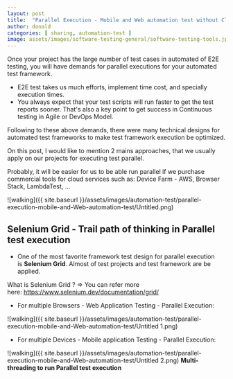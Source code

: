 ```yaml
---
layout: post
title:  "Parallel Execution - Mobile and Web automation test without Cloud Devices Service [Updating]"
author: donald
categories: [ sharing, automation-test ]
image: assets/images/software-testing-general/software-testing-tools.jpg
---
```


Once your project has the large number of test cases in automated of E2E testing, you will have demands for parallel executions for your automated test framework.

- E2E test takes us much efforts, implement time cost, and specially execution times.
- You always expect that your test scripts will run faster to get the test reports sooner. That's also a key point to get success in Continuous testing in Agile or DevOps Model.

Following to these above demands, there were many technical designs for automated test frameworks to make test framework execution be optimized.

On this post, I would like to mention 2 mains approaches, that we usually apply on our projects for executing test parallel.

Probably, it will be easier for us to be able run parallel if we purchase commercial tools for cloud services such as: Device Farm - AWS, Browser Stack, LambdaTest, ...

![walking]({{ site.baseurl }}/assets/images/automation-test/parallel-execution-mobile-and-Web-automation-test/Untitled.png)
## Selenium Grid - Trail path of thinking in Parallel test execution

- One of the most favorite framework test design for parallel execution is **Selenium Grid**. Almost of test projects and test framework are be applied.

What is Selenium Grid ? => You can refer more here: https://www.selenium.dev/documentation/grid/

- For multiple Browsers - Web Application Testing - Parallel Execution:

![walking]({{ site.baseurl }}/assets/images/automation-test/parallel-execution-mobile-and-Web-automation-test/Untitled 1.png)

- For multiple Devices - Mobile application Testing - Parallel Execution:

![walking]({{ site.baseurl }}/assets/images/automation-test/parallel-execution-mobile-and-Web-automation-test/Untitled 2.png)
**Multi-threading to run Parallel test execution**